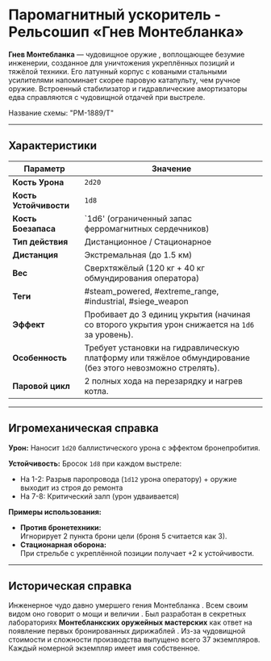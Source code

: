 # Паромагнитный ускоритель  - Рельсошип «Гнев Монтебланка»

**Гнев Монтебланка** — чудовищное оружие  , воплощающее безумие инженерии, созданное для уничтожения укреплённых позиций и тяжёлой техники. Его латунный корпус с коваными стальными усилителями напоминает скорее паровую катапульту, чем ручное оружие. Встроенный стабилизатор и гидравлические амортизаторы едва справляются с чудовищной отдачей при выстреле.

Название схемы: "РМ-1889/Т"  

---
## Характеристики

| Параметр               | Значение                                                                                                  |
| ---------------------- | --------------------------------------------------------------------------------------------------------- |
| **Кость Урона**        | `2d20`                                                                                                    |
| **Кость Устойчивости** | `1d8`                                                                                                     |
| **Кость Боезапаса**    | `1d6' (ограниченный запас ферромагнитных сердечников)                                                     |
| **Тип действия**       | Дистанционное / Стационарное                                                                              |
| **Дистанция**          | Экстремальная (до 1.5 км)                                                                                 |
| **Вес**                | Сверхтяжёлый (120 кг + 40 кг обмундирования оператора)                                                    |
| **Теги**               | #steam_powered, #extreme_range, #industrial, #siege_weapon                                                |
| **Эффект**             | Пробивает до 3 единиц укрытия (начиная со второго укрытия урон снижается на `1d6` за уровень).            |
| **Особенность**        | Требует установки на гидравлическую платформу или тяжёлое обмундирование (без этого невозможно стрелять). |
| **Паровой цикл**       | 2 полных хода на перезарядку и нагрев котла.                                                              |

---
## Игромеханическая справка

**Урон:** Наносит `1d20` баллистического урона с эффектом бронепробития.  

<!--ХЗ КАК имплементировать вот енту механику с бронском на доп дпс , сам разбеершься , система бойовки твоя-->
**Устойчивость:** Бросок `1d8` при каждом выстреле:  
- На 1-2: Разрыв паропровода (`1d12` урона оператору) + оружие выходит из строя до ремонта  
- На 7-8: Критический залп (урон удваивается)  

**Примеры использования:**  
- **Против бронетехники:**  
  Игнорирует 2 пункта брони цели (броня 5 считается как 3).  
- **Стационарная оборона:**  
  При стрельбе с укреплённой позиции получает +2 к устойчивости.  

---
## Историческая справка

Инженерное чудо давно умершего гения Монтебланка . Всем своим видом оно говорит о мощи и величии . Был разработан в секретных лабораториях **Монтебланкских оружейных мастерских** как ответ на  появление первых бронированных дирижаблей . Из-за чудовищной стоимости и сложности производства выпущено всего 37 экземпляров. Каждый номерной экземпляр имеет имя собственное.
